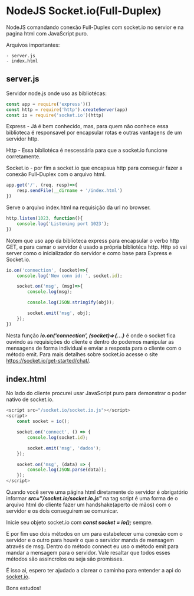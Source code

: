 # NodeJS Socket.io(Full-Duplex)
NodeJS comandando conexão Full-Duplex com socket.io no servior e na pagina html com JavaScript puro.

Arquivos importantes:

	- server.js
	- index.html

## server.js

Servidor node.js onde uso as bibliotécas:

```javascript
const app = require('express')()
const http = require('http').createServer(app)
const io = require('socket.io')(http)
```

Express - Já é bem conhecido, mas, para quem não conhece essa biblioteca é responsavel por encapsular rotas e outras vantagens de
um servidor http.

Http - Essa bibliotéca é nescessária para que a socket.io funcione corretamente.

Socket.io - por fim a socket.io que encapsua http para conseguir fazer a conexão Full-Duplex com o arquivo html.

```javascript
app.get('/', (req, resp)=>{
	resp.sendFile(__dirname + '/index.html')
})
```

Serve o arquivo index.html na requisição da url no browser.

```javascript
http.listen(1023, function(){
	console.log('Listening port 1023');
})
```

Notem que uso app da biblioteca express para encapsular o verbo http GET, e para camar o servidor é usado a própria bibliotéca
http. Http só vai server como o inicializador do servidor e como base para Express e Socket.io.

```javascript
io.on('connection', (socket)=>{
	console.log('New conn id: ', socket.id);

	socket.on('msg', (msg)=>{
		console.log(msg);

		console.log(JSON.stringify(obj));

		socket.emit('msg', obj);
	});
})
```

Nesta função ***io.on('connection', (socket)=>{...}*** é onde o socket fica ouvindo as requisições do cliente e dentro do podemos
manipular as mensagens de forma individual e enviar a resposta para o cliente com o método emit. Para mais detalhes sobre
socket.io acesse o site https://socket.io/get-started/chat/.

## index.html

No lado do cliente procurei usar JavaScript puro para demonstrar o poder nativo de socket.io.

```javascript
<script src="/socket.io/socket.io.js"></script>
<script>
	const socket = io();

	socket.on('connect', () => {
		console.log(socket.id);

		socket.emit('msg', 'dados');
	});

	socket.on('msg', (data) => {
		console.log(JSON.parse(data));
	});
</script>
```
  
  Quando você serve uma página html diretamente do servidor é obrigatório informar ***src="/socket.io/socket.io.js"*** na tag script
  é uma forma de o arquivo html do cliente fazer um handshake(aperto de mãos) com o servidor e os dois conseguirem se comunicar.
  
  Inicie seu objeto socket.io com ***const socket = io();*** sempre.
  
  E por fim uso dois métodos on um para estabelecer uma conexão com o servidor e o outro para houvir o que o servidor manda de
  mensagem através de msg. Dentro do método connect eu uso o método emit para mandar a mensagem para o servidor. Vale resaltar
  que todos esses métodos são assincrolos ou seja são promisses.
  
  É isso ai, espero ter ajudado a clarear o caminho para entender a api do [socket.io](https://socket.io/get-started/chat/).
  
  Bons estudos!
